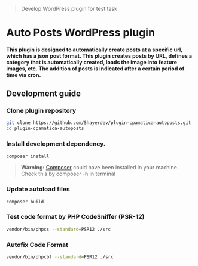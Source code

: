 > Develop WordPress plugin for test task
# Auto Posts WordPress plugin 
#### This plugin is designed to automatically create posts at a specific url, which has a json post format. This plugin creates posts by URL, defines a category that is automatically created, loads the image into feature images, etc. The addition of posts is indicated after a certain period of time via cron.
## Development guide
### Clone plugin repository
```bash
git clone https://github.com/Shayerdev/plugin-cpamatica-autoposts.git
cd plugin-cpamatica-autoposts
```
### Install development dependency.
```bash
composer install
```
> **Warning:** <a href="https://getcomposer.org/" target="_blank">Composer</a> could have been installed in your machine. Check this by composer -h in terminal
### Update autoload files
```bash
composer build
```
### Test code format by PHP CodeSniffer (PSR-12)
```bash
vendor/bin/phpcs --standard=PSR12 ./src
```
### Autofix Code Format
```bash
vendor/bin/phpcbf --standard=PSR12 ./src
```